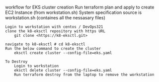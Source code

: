 workflow for EKS cluster creation
    Run terraform plan and apply to create EC2 Instance (from workstation.sh)
        System specification source is workstation.sh (containes all the nessasary files)
    
    Login to workstation with centos / DevOps321
    clone the k8-eksctl repository with https URL
        git clone <https://k8-eksctl.git>
    
    navigate to k8-eksctl # cd k8-eksctl
    Run the below command to create the cluster
        eksctl create cluster --config-file=eks.yaml

    To Destroy
        Login to workstation
        eksctl delete cluster --config-file=eks.yaml
        Run terraform destroy from the laptop to remove the workstation